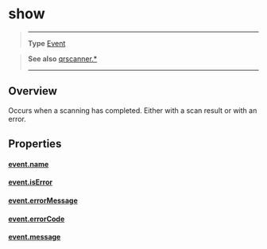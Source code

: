 # show

> --------------------- ------------------------------------------------------------------------------------------
> __Type__              [Event](https://docs.coronalabs.com/api/type/Event.html)

> __See also__          [qrscanner.*](/plugin/qrscanner/index.md)
> --------------------- ------------------------------------------------------------------------------------------

## Overview

Occurs when a scanning has completed. Either with a scan result or with an error.

## Properties

#### [event.name](/plugin/qrscanner/event/show/name.md)

#### [event.isError](/plugin/qrscanner/event/show/isError.md)

#### [event.errorMessage](/plugin/qrscanner/event/show/errorMessage.md)

#### [event.errorCode](/plugin/qrscanner/event/show/errorCode.md)

#### [event.message](/plugin/qrscanner/event/show/message.md)